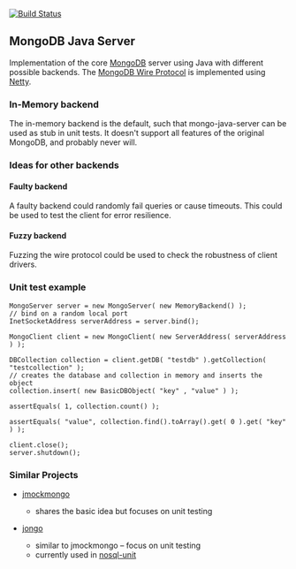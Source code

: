 [![Build Status](https://travis-ci.org/bwaldvogel/mongo-java-server.png?branch=master)](https://travis-ci.org/bwaldvogel/mongo-java-server)

## MongoDB Java Server ##

Implementation of the core [MongoDB][mongodb] server using Java with different
possible backends. The [MongoDB Wire Protocol][wire-protocol] is implemented
using [Netty][netty].

### In-Memory backend ###

The in-memory backend is the default, such that mongo-java-server can be used
as stub in unit tests. It doesn't support all features of the original MongoDB,
and probably never will.

### Ideas for other backends ###

#### Faulty backend ####

A faulty backend could randomly fail queries or cause timeouts. This could be
used to test the client for error resilience.

#### Fuzzy backend ####

Fuzzing the wire protocol could be used to check the robustness of client
drivers.

### Unit test example ###

	MongoServer server = new MongoServer( new MemoryBackend() );
	// bind on a random local port
	InetSocketAddress serverAddress = server.bind();

	MongoClient client = new MongoClient( new ServerAddress( serverAddress ) );

	DBCollection collection = client.getDB( "testdb" ).getCollection( "testcollection" );
	// creates the database and collection in memory and inserts the object
	collection.insert( new BasicDBObject( "key" , "value" ) );

	assertEquals( 1, collection.count() );

	assertEquals( "value", collection.find().toArray().get( 0 ).get( "key" ) );

	client.close();
	server.shutdown();

### Similar Projects ###

* [jmockmongo][jmockmongo]
	* shares the basic idea but focuses on unit testing

* [jongo][jongo]
	* similar to jmockmongo – focus on unit testing
	* currently used in [nosql-unit][nosql-unit]

[mongodb]: http://www.mongodb.org/
[wire-protocol]: http://www.mongodb.org/display/DOCS/Mongo+Wire+Protocol
[netty]: https://netty.io/
[jmockmongo]: https://github.com/thiloplanz/jmockmongo/
[jongo]: https://github.com/foursquare/fongo/
[nosql-unit]: https://github.com/lordofthejars/nosql-unit/
